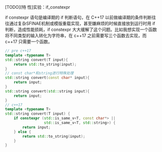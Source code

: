 [TODO][特 性]实验：if_constexpr

if constexpr 语句是编译期的 if 判断语句，在 C++17 以前做编译期的条件判断往往通过复杂SFINAE机制或模版重载实现，甚至嫌麻烦的时候直接放到运行时用 if 判断，造成性能损耗，if constexpr 大大缓解了这个问题。比如我想实现一个函数将不同类型的输入转化为字符串，在 c++17 之前需要写三个函数去实现，而 c++17 只需要一个函数。

```cpp
// pre c++17
template <typename T>
std::string convert(T input){
    return std::to_string(input);
}
// const char*和string进行特殊处理
std::string convert(const char* input){
    return input;
}
std::string convert(std::string input){
    return input;
}
// c++17
template <typename T>
std::string convert(T input) {
    if constexpr (std::is_same_v<T, const char*> ||
                  std::is_same_v<T, std::string>) {
        return input;
    } else {
        return std::to_string(input);
    }
}
```